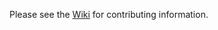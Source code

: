 Please see the [Wiki](https://github.com/mRemoteNG/mRemoteNG/wiki/Develoment) for contributing information.
